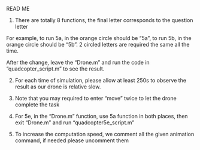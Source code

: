 READ ME 
1. There are totally 8 functions, the final letter corresponds to the question letter

For example, to run 5a, in the orange circle should be “5a”, to run 5b, in the orange circle should
be “5b”. 2 circled letters are required the same all the time.

After the change, leave the “Drone.m” and run the code in “quadcopter_script.m” to see the result.

2. For each time of simulation, please allow at least 250s to observe the result as our drone is 
relative slow.

3. Note that you may required to enter “move” twice to let the drone complete the task

4. For 5e, in the “Drone.m” function, use 5a function in both places, then exit “Drone.m” and run
“quadcopter5e_script.m”

5. To increase the computation speed, we comment all the given animation command, if needed 
please uncomment them
